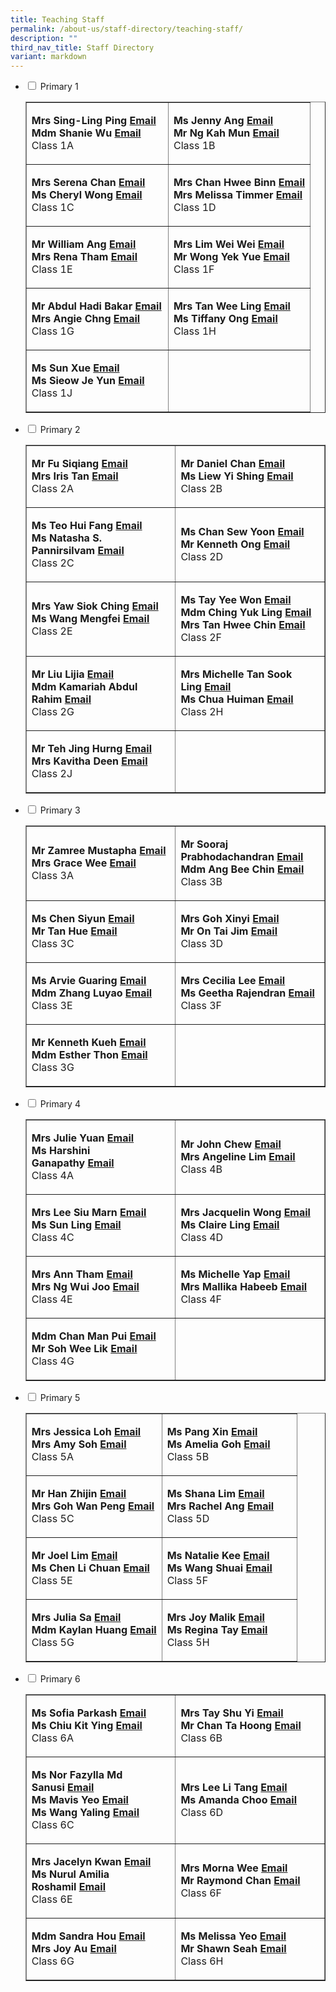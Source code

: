 ```yaml
---
title: Teaching Staff
permalink: /about-us/staff-directory/teaching-staff/
description: ""
third_nav_title: Staff Directory
variant: markdown
---
```

<ul class="jekyllcodex_accordion">
<li><input id="accordion1" type="checkbox"> <label for="accordion1">Primary 1</label>
<div>
<table style="border-collapse: collapse; width: 100%;" border="1">
<tbody>
<tr>
<td style="width: 50%;">
<p><strong>Mrs Sing-Ling Ping</strong><strong>&nbsp;</strong><strong><a href="mailto:ling_ping@moe.edu.sg" target="">Email</a><br></strong><strong>Mdm Shanie Wu</strong><strong>&nbsp;</strong><strong><a href="mailto:wu_lin_ying@moe.edu.sg" target="">Email</a><br></strong>Class 1A</p>
</td>
<td style="width: 50%;">
<p><strong>Ms Jenny Ang</strong><strong>&nbsp;</strong><strong><a href="mailto:jenny_ang@moe.edu.sg" target="">Email</a><br></strong><strong>Mr Ng Kah Mun</strong><strong>&nbsp;</strong><strong><a href="mailto:ng_kah_mun@moe.edu.sg" target="">Email</a><br></strong>Class 1B</p>
</td>
</tr>
<tr>
<td style="width: 50%;">
<p><strong>Mrs Serena Chan</strong><strong>&nbsp;</strong><strong><a href="mailto:chew_mei_jun_serena@moe.edu.sg" target="">Email</a><br></strong><strong>Ms Cheryl Wong</strong><strong>&nbsp;</strong><strong><a href="mailto:wong_cheng_yi_cheryl@moe.edu.sg" target="">Email</a><br></strong>Class 1C</p>
</td>
<td style="width: 50%;">
<p><strong>Mrs Chan Hwee Binn</strong><strong>&nbsp;</strong><strong><a href="mailto:seah_hwee_binn@moe.edu.sg" target="">Email</a><br></strong><strong>Mrs Melissa Timmer</strong><strong>&nbsp;</strong><strong><a href="mailto:" target="">Email</a><br></strong>Class 1D</p>
</td>
</tr>
<tr>
<td style="width: 50%;">
<p><strong>Mr William Ang</strong><strong>&nbsp;</strong><strong><a href="mailto:ang_kia_wei_william@moe.edu.sg" target="">Email</a><br></strong><strong>Mrs Rena Tham</strong><strong>&nbsp;</strong><strong><a href="mailto:ho_tze_kim_rena@moe.edu.sg" target="">Email</a><br></strong>Class 1E</p>
</td>
<td style="width: 50%;">
<p><strong>Mrs Lim Wei Wei</strong><strong>&nbsp;</strong><strong><a href="mailto:chua_wei_wei@moe.edu.sg" target="">Email</a><br></strong><strong>Mr Wong Yek Yue</strong><strong>&nbsp;</strong><strong><a href="mailto:wong_yek_yue@moe.edu.sg" target="">Email</a><br></strong>Class 1F</p>
</td>
</tr>
<tr>
<td style="width: 50%;">
<p><strong>Mr Abdul Hadi Bakar</strong><strong>&nbsp;</strong><strong><a href="mailto:abdul_hadi_bakar@moe.edu.sg" target="">Email</a><br></strong>
<strong>Mrs Angie Chng</strong><strong>&nbsp;</strong><strong><a href="mailto:lim_wui_min_angie@moe.edu.sg" target="">Email</a><br></strong>Class 1G</p>
</td>
<td style="width: 50%;">
<p><strong>Mrs Tan Wee Ling</strong><strong>&nbsp;</strong><strong><a href="mailto:tan_wee_ling@moe.edu.sg" target="">Email</a><br></strong><strong>Ms Tiffany Ong</strong>&nbsp;<strong><a href="mailto:ong_bee_hoon@moe.edu.sg" target="">Email</a><br></strong>Class 1H</p>
</td>
</tr>
<tr>
<td style="width: 50%;">
<p><strong>Ms Sun Xue</strong><strong>&nbsp;</strong><strong><a href="mailto:sun_xue@moe.edu.sg" target="">Email</a><br></strong><strong>Ms Sieow Je Yun</strong><strong>&nbsp;</strong><strong><a href="mailto:sieow_je_yun@moe.edu.sg" target="">Email</a><br></strong>Class 1J</p>
</td>
<td style="width: 50%;">&nbsp;</td>
</tr>
</tbody>
</table>
</div>
</li>
<li><input id="accordion2" type="checkbox"> <label for="accordion2">Primary 2</label>
<div>
<table style="border-collapse: collapse; width: 100%;" border="1">
<tbody>
<tr>
<td style="width: 50%;">
<p><strong>Mr Fu Siqiang</strong><strong>&nbsp;</strong><strong><a href="mailto:fu_siqiang@moe.edu.sg" target="">Email</a><br></strong><strong>Mrs Iris Tan</strong><strong>&nbsp;</strong><strong><a href="mailto:tay_wan_peng_iris@moe.edu.sg" target="">Email</a><br></strong>Class 2A</p>
</td>
<td style="width: 50%;">
<p><strong>Mr Daniel Chan</strong><strong>&nbsp;</strong><strong><a href="mailto:Chan_Weng_Kin_Daniel@moe.edu.sg" target="">Email</a><br></strong><strong>Ms Liew Yi Shing</strong>&nbsp;<strong><a href="mailto:liew_yi_shing@moe.edu.sg" target="">Email</a><br></strong>Class 2B</p>
</td>
</tr>
<tr>
<td style="width: 50%;">
<p><strong>Ms Teo Hui Fang</strong><strong>&nbsp;</strong><strong><a href="mailto:teo_hui_fang@moe.edu.sg" target="">Email</a><br></strong><strong>Ms Natasha S. Pannirsilvam</strong><strong>&nbsp;</strong><strong><a href="mailto:natasha_shamine_pannirsilvam@moe.edu.sg" target="">Email</a><br></strong>Class 2C</p>
</td>
<td style="width: 50%;">
<p><strong>Ms Chan Sew Yoon</strong><strong>&nbsp;</strong><strong><a href="mailto:chan_sew_yoon@moe.edu.sg" target="">Email</a><br></strong><strong>Mr Kenneth Ong</strong><strong>&nbsp;</strong><strong><a href="mailto:ong_kai_min_kenneth@moe.edu.sg" target="">Email</a><br></strong>Class 2D</p>
</td>
</tr>
<tr>
<td style="width: 50%;">
<p><strong>Mrs Yaw Siok Ching</strong><strong>&nbsp;<a href="mailto:tan_siok_ching@moe.edu.sg" target="">Email</a><br></strong><strong>Ms Wang Mengfei</strong><strong>&nbsp;</strong><strong><a href="mailto:wang_mengfei@moe.edu.sg" target="">Email</a><br></strong>Class 2E</p>
</td>
<td style="width: 50%;">
<p><strong>Ms Tay Yee Won</strong><strong>&nbsp;</strong><strong><a href="mailto:tan_yee_won@moe.edu.sg" target="">Email</a><br></strong><strong>Mdm Ching Yuk Ling</strong><strong>&nbsp;</strong><strong><a href="mailto:ching_yuk_ling@moe.edu.sg" target="">Email</a><br></strong><strong>Mrs Tan Hwee Chin</strong><strong>&nbsp;</strong><strong><a href="mailto:koh_hwee_chin@moe.edu.sg" target="">Email</a><br></strong>Class&nbsp;2F</p>
</td>
</tr>
<tr>
<td style="width: 50%;">
<p><strong>Mr Liu Lijia</strong><strong>&nbsp;</strong><strong><a href="mailto:liu_lijia@moe.edu.sg" target="">Email</a><br></strong><strong>Mdm Kamariah Abdul Rahim</strong><strong>&nbsp;</strong><strong><a href="mailto:kamariah_abd_rahim@moe.edu.sg" target="">Email</a><br></strong>Class 2G</p>
</td>
<td style="width: 50%;">
<p><strong>Mrs Michelle Tan Sook Ling</strong><strong>&nbsp;</strong><strong><a href="mailto:ng_sook_ling@moe.edu.sg" target="">Email</a><br></strong><strong>Ms Chua Huiman</strong><strong>&nbsp;</strong><strong><a href="mailto:chua_huiman@moe.edu.sg" target="">Email</a><br></strong>Class 2H</p>
</td>
</tr>
<tr>
<td style="width: 50%;">
<p><strong>Mr Teh Jing Hurng</strong><strong>&nbsp;</strong><strong><a href="mailto:teh_jing_hurng@moe.edu.sg" target="">Email</a><br></strong><strong>Mrs Kavitha Deen</strong><strong>&nbsp;</strong><strong><a href="mailto:kavitha_selvam@moe.edu.sg" target="">Email</a><br></strong>Class&nbsp;2J</p>
</td>
<td style="width: 50%;">&nbsp;</td>
</tr>
</tbody>
</table>
</div>
</li>
<li><input id="accordion3" type="checkbox"> <label for="accordion3">Primary 3</label>
<div>
<table style="border-collapse: collapse; width: 100%;" border="1">
<tbody>
<tr>
<td style="width: 50%;">
<p><strong>Mr Zamree Mustapha</strong><strong>&nbsp;</strong><strong><a href="mailto:zamree_mustapha@moe.edu.sg" target="">Email</a><br></strong><strong>Mrs Grace Wee</strong><strong>&nbsp;</strong><strong><a href="mailto:tay_pei_lyn_grace@moe.edu.sg" target="">Email</a><br></strong>Class 3A</p>
</td>
<td style="width: 50%;">
<p><strong>Mr Sooraj Prabhodachandran</strong><strong>&nbsp;</strong><strong><a href="mailto:sooraj_prabhodachandran@moe.edu.sg" target="">Email</a><br></strong><strong>Mdm Ang Bee Chin</strong><strong>&nbsp;</strong><strong><a href="mailto:ang_bee_chin@moe.edu.sg" target="">Email</a><br></strong>Class 3B</p>
</td>
</tr>
<tr>
<td style="width: 50%;">
<p><strong>Ms Chen Siyun</strong><strong>&nbsp;</strong><strong><a href="mailto:chen_siyun@moe.edu.sg" target="">Email</a><br></strong><strong>Mr Tan Hue</strong><strong>&nbsp;</strong><strong><a href="mailto:" target="">Email</a><br></strong>Class 3C</p>
</td>
<td style="width: 50%;">
<p><strong>Mrs Goh Xinyi</strong><strong>&nbsp;</strong><strong><a href="mailto:soh_xinyi@moe.edu.sg" target="">Email</a><br></strong><strong>Mr On Tai Jim</strong><strong>&nbsp;</strong><strong><a href="mailto:on_tai_jim@moe.edu.sg" target="">Email</a><br></strong>Class 3D</p>
</td>
</tr>
<tr>
<td style="width: 50%;">
<p><strong>Ms Arvie Guaring</strong><strong>&nbsp;</strong><strong><a href="mailto:guaring_arvie_jean_balon@moe.edu.sg" target="">Email</a><br></strong><strong>Mdm Zhang Luyao</strong><strong>&nbsp;</strong><strong><a href="mailto:zhang_luyao@moe.edu.sg" target="">Email</a><br></strong>Class 3E</p>
</td>
<td style="width: 50%;">
<p><strong>Mrs Cecilia Lee</strong><strong>&nbsp;</strong><strong><a href="mailto:cecilia_peralta_lee@moe.edu.sg" target="">Email</a><br></strong><strong>Ms Geetha Rajendran</strong><strong>&nbsp;</strong><strong><a href="mailto:geetha_rajendran@moe.edu.sg" target="">Email</a><br></strong>Class&nbsp;3F</p>
</td>
</tr>
<tr>
<td style="width: 50%;">
<p><strong>Mr Kenneth Kueh</strong><strong>&nbsp;</strong><strong><a href="mailto:kenneth_kueh@moe.edu.sg" target="">Email</a><br></strong><strong>Mdm Esther Thon</strong><strong>&nbsp;</strong><strong><a href="mailto:thon_sian_fei@moe.edu.sg" target="">Email</a><br></strong>Class&nbsp;3G</p>
</td>
<td style="width: 50%;">&nbsp;</td>
</tr>
</tbody>
</table>
</div>
</li>
<li><input id="accordion4" type="checkbox"> <label for="accordion4">Primary 4</label>
<div>
<table style="border-collapse: collapse; width: 100%;" border="1">
<tbody>
<tr>
<td style="width: 50%;">
<p><strong>Mrs Julie Yuan</strong><strong>&nbsp;</strong><strong><a href="mailto:julie_phoebe_low@moe.edu.sg" target="">Email</a><br></strong><strong>Ms Harshini Ganapathy</strong><strong>&nbsp;</strong><strong><a href="mailto:harshini_ganapathy@moe.edu.sg" target="">Email</a><br></strong>Class 4A</p>
</td>
<td style="width: 50%;">
<p><strong>Mr John Chew</strong><strong>&nbsp;</strong><strong><a href="mailto:chew_yang_cheng_john@moe.edu.sg" target="">Email</a><br></strong><strong>Mrs Angeline Lim</strong><strong>&nbsp;</strong><strong><a href="mailto:chow_lye_ngor@moe.edu.sg" target="">Email</a><br></strong>Class 4B</p>
</td>
</tr>
<tr>
<td style="width: 50%;">
<p><strong>Mrs Lee Siu Marn</strong><strong>&nbsp;</strong><strong><a href="mailto:leong_siu_marn@moe.edu.sg" target="">Email</a><br></strong><strong>Ms Sun Ling</strong><strong>&nbsp;</strong><strong><a href="mailto:Sun_Ling@moe.edu.sg" target="">Email</a><br></strong>Class 4C</p>
</td>
<td style="width: 50%;">
<p><strong>Mrs Jacquelin Wong</strong><strong>&nbsp;</strong><strong><a href="mailto:ong_su_hwee_jacquelin@moe.edu.sg" target="">Email</a><br></strong><strong>Ms Claire Ling</strong><strong>&nbsp;</strong><strong><a href="mailto:claire_ling_peck_yan@moe.edu.sg" target="">Email</a><br></strong>Class 4D</p>
</td>
</tr>
<tr>
<td style="width: 50%;">
<p><strong>Mrs Ann Tham</strong><strong>&nbsp;<a href="mailto:ann_tan_geok_lin@moe.edu.sg" target="">Email</a><br></strong><strong>Mrs Ng Wui Joo</strong><strong>&nbsp;</strong><strong><a href="mailto:chua_wui_joo@moe.edu.sg" target="">Email</a><br></strong>Class 4E</p>
</td>
<td style="width: 50%;">
<p><strong>Ms Michelle Yap</strong><strong>&nbsp;</strong><strong><a href="mailto:yap_hui_ching_michelle@moe.edu.sg" target="">Email</a><br></strong><strong>Mrs Mallika Habeeb</strong><strong>&nbsp;</strong><strong><a href="mailto:mallika_begum@moe.edu.sg" target="">Email</a><br></strong>Class&nbsp;4F</p>
</td>
</tr>
<tr>
<td style="width: 50%;">
<p><strong>Mdm Chan Man Pui</strong><strong>&nbsp;</strong><strong><a href="mailto:chan_man_pui@moe.edu.sg" target="">Email</a><br></strong><strong>Mr Soh Wee Lik</strong><strong>&nbsp;</strong><strong><a href="mailto:soh_wee_lik_derrick@moe.edu.sg" target="">Email</a><br></strong>Class&nbsp;4G</p>
</td>
<td style="width: 50%;">&nbsp;</td>
</tr>
</tbody>
</table>
</div>
</li>
<li><input id="accordion5" type="checkbox"> <label for="accordion5">Primary 5</label>
<div>
<table style="border-collapse: collapse; width: 100%;" border="1">
<tbody>
<tr>
<td style="width: 50%;">
<p><strong>Mrs Jessica Loh</strong><strong>&nbsp;</strong><strong><a href="mailto:teo_yiying_jessica@moe.edu.sg" target="">Email</a><br></strong><strong>Mrs Amy Soh</strong><strong>&nbsp;</strong><strong><a href="mailto:tang_hung_may@moe.edu.sg" target="">Email</a><br></strong>Class 5A</p>
</td>
<td style="width: 50%;">
<p><strong>Ms Pang Xin</strong><strong>&nbsp;<a href="mailto:pang_xin@moe.edu.sg" target="">Email</a><br></strong><strong>Ms Amelia Goh</strong><strong>&nbsp;</strong><strong><a href="mailto:goh_tyen_hui_amelia@moe.edu.sg" target="">Email</a><br></strong>Class 5B</p>
</td>
</tr>
<tr>
<td style="width: 50%;">
<p><strong>Mr Han Zhijin</strong><strong>&nbsp;</strong><strong><a href="mailto:han_zhijin@moe.edu.sg" target="">Email</a><br></strong><strong>Mrs Goh Wan Peng</strong><strong>&nbsp;</strong><strong><a href="mailto:ng_wan_peng@moe.edu.sg" target="">Email</a><br></strong>Class 5C</p>
</td>
<td style="width: 50%;">
<p><strong>Ms Shana Lim</strong><strong>&nbsp;</strong><strong><a href="mailto:lim_li_shan@moe.edu.sg" target="">Email</a><br></strong><strong>Mrs Rachel Ang</strong><strong>&nbsp;</strong><strong><a href="mailto:" target="">Email</a><br></strong>Class 5D</p>
</td>
</tr>
<tr>
<td style="width: 50%;">
<p><strong>Mr Joel Lim</strong><strong>&nbsp;</strong><strong><a href="mailto:joel_lim_en-rui@moe.edu.sg" target="">Email</a><br></strong><strong>Ms Chen Li Chuan</strong><strong>&nbsp;</strong><strong><a href="mailto:chen_li_chuan@moe.edu.sg" target="">Email</a><br></strong>Class 5E</p>
</td>
<td style="width: 50%;">
<p><strong>Ms Natalie Kee</strong><strong>&nbsp;<a href="mailto:natalie_kee_hui_yi@moe.edu.sg" target="">Email</a><br></strong><strong>Ms Wang Shuai</strong><strong>&nbsp;<a href="mailto:wang_shuai@moe.edu.sg" target="">Email</a><br></strong>Class&nbsp;5F</p>
</td>
</tr>
<tr>
<td style="width: 50%;">
<p><strong>Mrs Julia Sa</strong><strong>&nbsp;</strong><strong><a href="mailto:lim_mei_chia_julia@moe.edu.sg" target="">Email</a><br></strong><strong>Mdm Kaylan Huang</strong><strong>&nbsp;</strong><strong><a href="mailto:kaylan_huang@moe.edu.sg" target="">Email</a><br></strong>Class&nbsp;5G</p>
</td>
<td style="width: 50%;">
<p><strong>Mrs Joy Malik</strong><strong>&nbsp;</strong><strong><a href="mailto:joy_amisha_keshyap@moe.edu.sg" target="">Email</a><br></strong><strong>Ms Regina Tay</strong><strong>&nbsp;</strong><strong><a href="mailto:tay_chin-na_regina@moe.edu.sg" target="">Email</a><br></strong>Class&nbsp;5H</p>
</td>
</tr>
</tbody>
</table>
</div>
</li>
<li><input id="accordion6" type="checkbox"> <label for="accordion6">Primary 6</label>
<div>
<table style="border-collapse: collapse; width: 100%;" border="1">
<tbody>
<tr>
<td style="width: 50%;">
<p><strong>Ms Sofia Parkash</strong><strong>&nbsp;</strong><strong><a href="mailto:sofia_gita_parkash@moe.edu.sg" target="">Email</a><br></strong><strong>Ms Chiu Kit Ying</strong><strong>&nbsp;</strong><strong><a href="mailto:chiu_kit_ying@moe.edu.sg" target="">Email</a><br></strong>Class 6A</p>
</td>
<td style="width: 50%;">
<p><strong>Mrs Tay Shu Yi</strong><strong>&nbsp;</strong><strong><a href="mailto:wee_shu_yi@moe.edu.sg" target="">Email</a><br></strong><strong>Mr Chan Ta Hoong</strong><strong>&nbsp;</strong><strong><a href="mailto:chan_ta_hoong@moe.edu.sg" target="">Email</a><br></strong>Class 6B</p>
</td>
</tr>
<tr>
<td style="width: 50%;">
<p><strong>Ms Nor Fazylla Md Sanusi</strong><strong>&nbsp;</strong><strong><a href="mailto:nor_fazylla_mohamed_sanusi@moe.edu.sg" target="">Email</a><br></strong><strong>Ms Mavis Yeo</strong><strong>&nbsp;</strong><strong><a href="mailto:yeo_bee_koon_mavis@moe.edu.sg" target="">Email</a><br></strong><strong>Ms Wang Yaling</strong><strong>&nbsp;</strong><strong><a href="mailto:wang_yaling@moe.edu.sg" target="">Email</a><br></strong>Class 6C</p>
</td>
<td style="width: 50%;">
<p><strong>Mrs Lee Li Tang</strong><strong>&nbsp;</strong><strong><a href="mailto:tang_li_tang@moe.edu.sg" target="">Email</a><br></strong><strong>Ms Amanda Choo</strong><strong>&nbsp;</strong><strong><a href="mailto:amanda_choo_xuan_yi@moe.edu.sg" target="">Email</a><br></strong>Class 6D</p>
</td>
</tr>
<tr>
<td style="width: 50%;">
<p><strong>Mrs Jacelyn Kwan</strong><strong>&nbsp;</strong><strong><a href="mailto:chia_pin_jhin@moe.edu.sg" target="">Email</a><br></strong><strong>Ms Nurul Amilia Roshamil</strong><strong>&nbsp;</strong><strong><a href="mailto:nurul_amilia_roshamil@moe.edu.sg" target="">Email</a><br></strong>Class 6E</p>
</td>
<td style="width: 50%;">
<p><strong>Mrs Morna Wee</strong><strong>&nbsp;</strong><strong><a href="mailto:morna_tan_wang_lin@moe.edu.sg" target="">Email</a><br></strong><strong>Mr Raymond Chan</strong><strong>&nbsp;</strong><strong><a href="mailto:chan_kangshun_raymond@moe.edu.sg" target="">Email</a><br></strong>Class&nbsp;6F</p>
</td>
</tr>
<tr>
<td style="width: 50%;">
<p><strong>Mdm Sandra Hou</strong><strong>&nbsp;</strong><strong><a href="mailto:hou_may_wah_sandra@moe.edu.sg" target="">Email</a><br></strong><strong>Mrs Joy Au</strong><strong>&nbsp;</strong><strong><a href="mailto:tham_kar_yee@moe.edu.sg" target="">Email</a><br></strong>Class&nbsp;6G</p>
</td>
<td style="width: 50%;">
<p><strong>Ms Melissa Yeo</strong><strong>&nbsp;</strong><strong><a href="mailto:yeo_hui_kiang_melissa@moe.edu.sg" target="">Email</a><br></strong><strong>Mr Shawn Seah</strong><strong>&nbsp;</strong><strong><a href="mailto:seah_wen_bing_shawn@moe.edu.sg" target="">Email</a><br></strong>Class&nbsp;6H</p>
</td>
</tr>
</tbody>
</table>
</div>
</li>
</ul>